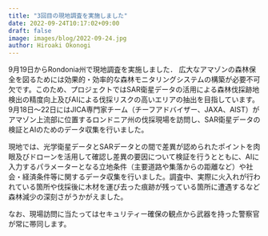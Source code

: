 ```yaml
---
title: "3回目の現地調査を実施しました"
date: 2022-09-24T10:17:02+09:00
draft: false
image: images/blog/2022-09-24.jpg
author: Hiroaki Okonogi
---
```


9月19日からRondonia州で現地調査を実施しました．<!--more-->
広大なアマゾンの森林保全を図るためには効果的・効率的な森林モニタリングシステムの構築が必要不可欠です。このため、プロジェクトではSAR衛星データの活用による森林伐採跡地検出の精度向上及びAIによる伐採リスクの高いエリアの抽出を目指しています。
9月18日～22日にはJICA専門家チーム（チーフアドバイザー、JAXA、AIST）がアマゾン上流部に位置するロンドニア州の伐採現場を訪問し、SAR衛星データの検証とAIのためのデータ収集を行いました。

現地では、光学衛星データとSARデータとの間で差異が認められたポイントを肉眼及びドローンを活用して確認し差異の要因について検証を行うとともに、AIに入力するパラメーターとなる立地条件（主要道路や集落からの距離など）や社会・経済条件等に関するデータ収集を行いました。調査中、実際に火入れが行われている箇所や伐採後に木材を運び去った痕跡が残っている箇所に遭遇するなど森林減少の深刻さがうかがえました。

なお、現場訪問に当たってはセキュリティー確保の観点から武器を持った警察官が常に帯同します。
